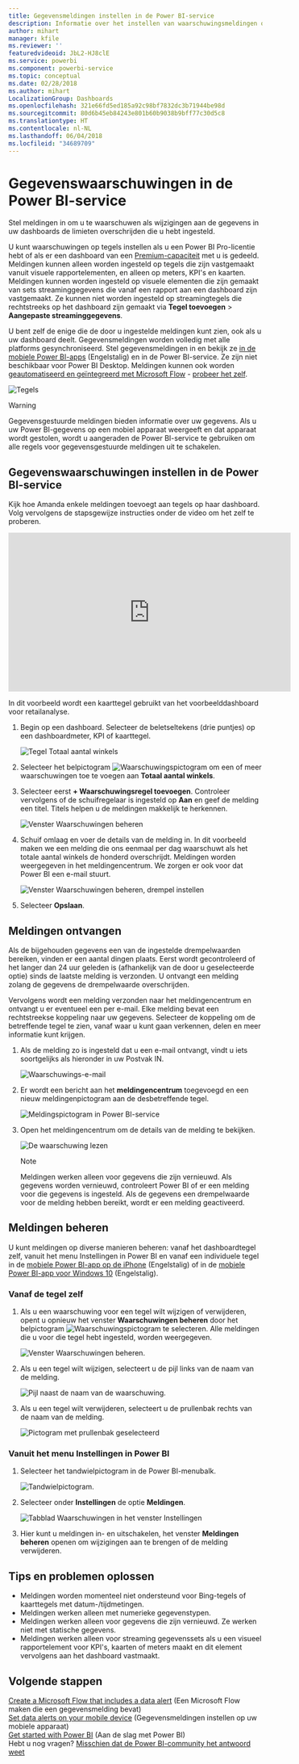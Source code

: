 ```yaml
---
title: Gegevensmeldingen instellen in de Power BI-service
description: Informatie over het instellen van waarschuwingsmeldingen om u te waarschuwen als wijzigingen aan de gegevens in uw dashboards de limieten overschrijden die u in de Power BI-service hebt ingesteld.
author: mihart
manager: kfile
ms.reviewer: ''
featuredvideoid: JbL2-HJ8clE
ms.service: powerbi
ms.component: powerbi-service
ms.topic: conceptual
ms.date: 02/28/2018
ms.author: mihart
LocalizationGroup: Dashboards
ms.openlocfilehash: 321e66fd5ed185a92c98bf7832dc3b71944be98d
ms.sourcegitcommit: 80d6b45eb84243e801b60b9038b9bff77c30d5c8
ms.translationtype: HT
ms.contentlocale: nl-NL
ms.lasthandoff: 06/04/2018
ms.locfileid: "34689709"
---
```

# <a name="data-alerts-in-power-bi-service"></a>Gegevenswaarschuwingen in de Power BI-service
Stel meldingen in om u te waarschuwen als wijzigingen aan de gegevens in uw dashboards de limieten overschrijden die u hebt ingesteld. 

U kunt waarschuwingen op tegels instellen als u een Power BI Pro-licentie hebt of als er een dashboard van een [Premium-capaciteit](service-premium.md) met u is gedeeld. Meldingen kunnen alleen worden ingesteld op tegels die zijn vastgemaakt vanuit visuele rapportelementen, en alleen op meters, KPI's en kaarten. Meldingen kunnen worden ingesteld op visuele elementen die zijn gemaakt van sets streaminggegevens die vanaf een rapport aan een dashboard zijn vastgemaakt. Ze kunnen niet worden ingesteld op streamingtegels die rechtstreeks op het dashboard zijn gemaakt via **Tegel toevoegen** > **Aangepaste streaminggegevens**. 

U bent zelf de enige die de door u ingestelde meldingen kunt zien, ook als u uw dashboard deelt. Gegevensmeldingen worden volledig met alle platforms gesynchroniseerd. Stel gegevensmeldingen in en bekijk ze [in de mobiele Power BI-apps](mobile-set-data-alerts-in-the-mobile-apps.md) (Engelstalig) en in de Power BI-service. Ze zijn niet beschikbaar voor Power BI Desktop. Meldingen kunnen ook worden [geautomatiseerd en geïntegreerd met Microsoft Flow](https://flow.microsoft.com) - [probeer het zelf](service-flow-integration.md).

![Tegels](media/service-set-data-alerts/powerbi-alert-types-new.png)

> [!WARNING]
> Gegevensgestuurde meldingen bieden informatie over uw gegevens. Als u uw Power BI-gegevens op een mobiel apparaat weergeeft en dat apparaat wordt gestolen, wordt u aangeraden de Power BI-service te gebruiken om alle regels voor gegevensgestuurde meldingen uit te schakelen.
> 
> 

## <a name="set-data-alerts-in-power-bi-service"></a>Gegevenswaarschuwingen instellen in de Power BI-service
Kijk hoe Amanda enkele meldingen toevoegt aan tegels op haar dashboard. Volg vervolgens de stapsgewijze instructies onder de video om het zelf te proberen.

<iframe width="560" height="315" src="https://www.youtube.com/embed/JbL2-HJ8clE" frameborder="0" allowfullscreen></iframe>

In dit voorbeeld wordt een kaarttegel gebruikt van het voorbeelddashboard voor retailanalyse.

1. Begin op een dashboard. Selecteer de beletseltekens (drie puntjes) op een dashboardmeter, KPI of kaarttegel.
   
   ![Tegel Totaal aantal winkels](media/service-set-data-alerts/powerbi-card.png)
2. Selecteer het belpictogram ![Waarschuwingspictogram](media/service-set-data-alerts/power-bi-bell-icon.png) om een of meer waarschuwingen toe te voegen aan **Totaal aantal winkels**.
   
1. Selecteer eerst **+ Waarschuwingsregel toevoegen**. Controleer vervolgens of de schuifregelaar is ingesteld op **Aan** en geef de melding een titel. Titels helpen u de meldingen makkelijk te herkennen.
   
   ![Venster Waarschuwingen beheren](media/service-set-data-alerts/powerbi-alert-title.png)
4. Schuif omlaag en voer de details van de melding in.  In dit voorbeeld maken we een melding die ons eenmaal per dag waarschuwt als het totale aantal winkels de honderd overschrijdt. Meldingen worden weergegeven in het meldingencentrum. We zorgen er ook voor dat Power BI een e-mail stuurt.
   
   ![Venster Waarschuwingen beheren, drempel instellen](media/service-set-data-alerts/power-bi-set-alert-details.png)
5. Selecteer **Opslaan**.

## <a name="receiving-alerts"></a>Meldingen ontvangen
Als de bijgehouden gegevens een van de ingestelde drempelwaarden bereiken, vinden er een aantal dingen plaats. Eerst wordt gecontroleerd of het langer dan 24 uur geleden is (afhankelijk van de door u geselecteerde optie) sinds de laatste melding is verzonden. U ontvangt een melding zolang de gegevens de drempelwaarde overschrijden.

Vervolgens wordt een melding verzonden naar het meldingencentrum en ontvangt u er eventueel een per e-mail. Elke melding bevat een rechtstreekse koppeling naar uw gegevens. Selecteer de koppeling om de betreffende tegel te zien, vanaf waar u kunt gaan verkennen, delen en meer informatie kunt krijgen.  

1. Als de melding zo is ingesteld dat u een e-mail ontvangt, vindt u iets soortgelijks als hieronder in uw Postvak IN.
   
   ![Waarschuwings-e-mail](media/service-set-data-alerts/powerbi-alerts-email.png)
2. Er wordt een bericht aan het **meldingencentrum** toegevoegd en een nieuw meldingenpictogram aan de desbetreffende tegel.
   
   ![Meldingspictogram in Power BI-service](media/service-set-data-alerts/powerbi-alert-notifications.png)
3. Open het meldingencentrum om de details van de melding te bekijken.
   
    ![De waarschuwing lezen](media/service-set-data-alerts/powerbi-alert-notfication.png)
   
   > [!NOTE]
   > Meldingen werken alleen voor gegevens die zijn vernieuwd. Als gegevens worden vernieuwd, controleert Power BI of er een melding voor die gegevens is ingesteld. Als de gegevens een drempelwaarde voor de melding hebben bereikt, wordt er een melding geactiveerd.
   > 
   > 

## <a name="managing-alerts"></a>Meldingen beheren
U kunt meldingen op diverse manieren beheren: vanaf het dashboardtegel zelf, vanuit het menu Instellingen in Power BI en vanaf een individuele tegel in de [mobiele Power BI-app op de iPhone](mobile-set-data-alerts-in-the-mobile-apps.md) (Engelstalig) of in de [mobiele Power BI-app voor Windows 10](mobile-set-data-alerts-in-the-mobile-apps.md) (Engelstalig).

### <a name="from-the-tile-itself"></a>Vanaf de tegel zelf
1. Als u een waarschuwing voor een tegel wilt wijzigen of verwijderen, opent u opnieuw het venster **Waarschuwingen beheren** door het belpictogram ![Waarschuwingspictogram](media/service-set-data-alerts/power-bi-bell-icon.png) te selecteren. Alle meldingen die u voor die tegel hebt ingesteld, worden weergegeven.
   
    ![Venster Waarschuwingen beheren](media/service-set-data-alerts/powerbi-see-alerts.png).
2. Als u een tegel wilt wijzigen, selecteert u de pijl links van de naam van de melding.
   
    ![Pijl naast de naam van de waarschuwing](media/service-set-data-alerts/powerbi-see-alerts-arrow.png).
3. Als u een tegel wilt verwijderen, selecteert u de prullenbak rechts van de naam van de melding.
   
      ![Pictogram met prullenbak geselecteerd](media/service-set-data-alerts/powerbi-see-alerts-delete.png)

### <a name="from-the-power-bi-settings-menu"></a>Vanuit het menu Instellingen in Power BI
1. Selecteer het tandwielpictogram in de Power BI-menubalk.
   
    ![Tandwielpictogram](media/service-set-data-alerts/powerbi-gear-icon.png).
2. Selecteer onder **Instellingen** de optie **Meldingen**.
   
    ![Tabblad Waarschuwingen in het venster Instellingen](media/service-set-data-alerts/powerbi-alert-settings.png)
3. Hier kunt u meldingen in- en uitschakelen, het venster **Meldingen beheren** openen om wijzigingen aan te brengen of de melding verwijderen.

## <a name="tips-and-troubleshooting"></a>Tips en problemen oplossen
* Meldingen worden momenteel niet ondersteund voor Bing-tegels of kaarttegels met datum-/tijdmetingen.
* Meldingen werken alleen met numerieke gegevenstypen.
* Meldingen werken alleen voor gegevens die zijn vernieuwd. Ze werken niet met statische gegevens.
* Meldingen werken alleen voor streaming gegevenssets als u een visueel rapportelement voor KPI's, kaarten of meters maakt en dit element vervolgens aan het dashboard vastmaakt.

## <a name="next-steps"></a>Volgende stappen
[Create a Microsoft Flow that includes a data alert](service-flow-integration.md)   (Een Microsoft Flow maken die een gegevensmelding bevat)  
[Set data alerts on your mobile device](mobile-set-data-alerts-in-the-mobile-apps.md)   (Gegevensmeldingen instellen op uw mobiele apparaat)  
[Get started with Power BI](service-get-started.md)   (Aan de slag met Power BI)  
Hebt u nog vragen? [Misschien dat de Power BI-community het antwoord weet](http://community.powerbi.com/)


